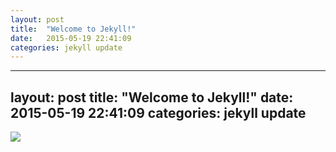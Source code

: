 ```yaml
---
layout: post
title:  "Welcome to Jekyll!"
date:   2015-05-19 22:41:09
categories: jekyll update
---
```

---
layout: post
title:  "Welcome to Jekyll!"
date:   2015-05-19 22:41:09
categories: jekyll update
---
<html>
<body>
<img src="https://www.dropbox.com/home?select=%EC%A4%91%EA%B8%89%EC%9E%90%EC%9A%A9%EB%9D%BC%EC%BC%93.jpg#!/home?preview=%EB%9D%BC%EC%BC%93%EC%82%AC%EC%A7%841.jpg" />
</body>
</html>
